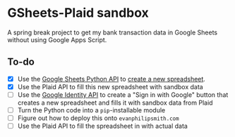 # GSheets-Plaid sandbox
A spring break project to get my bank transaction data in Google Sheets without using Google Apps Script.

## To-do
- [x] Use the [Google Sheets Python API](https://developers.google.com/sheets/api/quickstart/python?authuser=0) to [create a new spreadsheet](https://stackoverflow.com/questions/69610443/how-do-i-use-the-drive-file-scope-for-a-standalone-google-apps-script/69611115#69611115).
- [x] Use the Plaid API to fill this new spreadsheet with sandbox data
- [ ] Use the [Google Identity API](https://developers.google.com/identity/gsi/web/guides/overview) to create a "Sign in with Google" button that creates a new spreadsheet and fills it with sandbox data from Plaid
- [ ] Turn the Python code into a `pip`-installable module
- [ ] Figure out how to deploy this onto `evanphilipsmith.com`
- [ ] Use the Plaid API to fill the spreadsheet in with actual data
